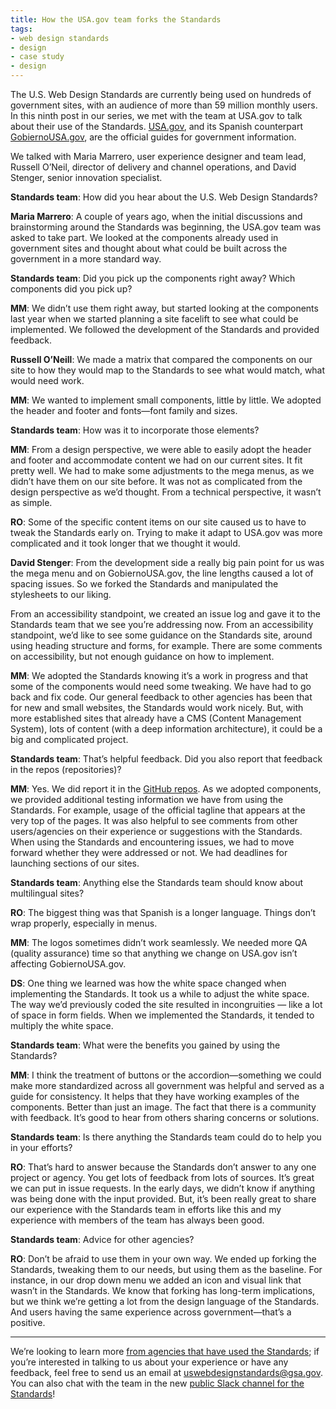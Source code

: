 ```yaml
---
title: How the USA.gov team forks the Standards
tags:
- web design standards
- design
- case study
- design
---
```

The U.S. Web Design Standards are currently being used on hundreds of government sites, with an audience of more than 59 million monthly users. In this ninth post in our series, we met with the team at USA.gov to talk about their use of the Standards. [USA.gov](https://USA.gov), and its Spanish counterpart [GobiernoUSA.gov](https://GobiernoUSA.gov), are the official guides for government information.

We talked with Maria Marrero, user experience designer and team lead, Russell O’Neil, director of delivery and channel operations, and David Stenger, senior innovation specialist.


**Standards team**: How did you hear about the U.S. Web Design Standards?

**Maria Marrero**: A couple of years ago, when the initial discussions and brainstorming around the Standards was beginning, the USA.gov team was asked to take part. We looked at the components already used in government sites and thought about what could be built across the government in a more standard way.


**Standards team**: Did you pick up the components right away? Which components did you pick up?

**MM**: We didn’t use them right away, but started looking at the components last year when we started planning a site facelift to see what could be implemented. We followed the development of the Standards and provided feedback.

**Russell O’Neill**: We made a matrix that compared the components on our site to how they would map to the Standards to see what would match, what would need work.

**MM**: We wanted to implement small components, little by little. We adopted the header and footer and fonts—font family and sizes.


**Standards team**: How was it to incorporate those elements?

**MM**: From a design perspective, we were able to easily adopt the header and footer and accommodate content we had on our current sites. It fit pretty well. We had to make some adjustments to the mega menus, as we didn’t have them on our site before. It was not as complicated from the design perspective as we’d thought. From a technical perspective, it wasn’t as simple.

**RO**: Some of the specific content items on our site caused us to have to tweak the Standards early on. Trying to make it adapt to USA.gov was more complicated and it took longer that we thought it would.

**David Stenger**: From the development side a really big pain point for us was the mega menu and on GobiernoUSA.gov, the line lengths caused a lot of spacing issues. So we forked the Standards and manipulated the stylesheets to our liking.

From an accessibility standpoint, we created an issue log and gave it to the Standards team that we see you’re addressing now. From an accessibility standpoint, we’d like to see some guidance on the Standards site, around using heading structure and forms, for example. There are some comments on accessibility, but not enough guidance on how to implement.

**MM**: We adopted the Standards knowing it’s a work in progress and that some of the components would need some tweaking. We have had to go back and fix code. Our general feedback to other agencies has been that for new and small websites, the Standards would work nicely. But, with more established sites that already have a CMS (Content Management System), lots of content (with a deep information architecture), it could be a big and complicated project.


**Standards team**: That’s helpful feedback. Did you also report that feedback in the repos (repositories)?

**MM**: Yes. We did report it in the [GitHub repos](https://github.com/uswds/uswds/). As we adopted components, we provided additional testing information we have from using the Standards. For example, usage of the official tagline that appears at the very top of the pages. It was also helpful to see comments from other users/agencies on their experience or suggestions with the Standards. When using the Standards and encountering issues, we had to move forward whether they were addressed or not. We had deadlines for launching sections of our sites.


**Standards team**: Anything else the Standards team should know about multilingual sites?

**RO**: The biggest thing was that Spanish is a longer language. Things don’t wrap properly, especially in menus.

**MM**: The logos sometimes didn’t work seamlessly. We needed more QA (quality assurance) time so that anything we change on USA.gov isn’t affecting GobiernoUSA.gov.

**DS**: One thing we learned was how the white space changed when implementing the Standards. It took us a while to adjust the white space. The way we’d previously coded the site resulted in incongruities — like a lot of space in form fields. When we implemented the Standards, it tended to multiply the white space.


**Standards team**: What were the benefits you gained by using the Standards?

**MM**: I think the treatment of buttons or the accordion—something we could make more standardized across all government was helpful and served as a guide for consistency. It helps that they have working examples of the components. Better than just an image. The fact that there is a community with feedback. It’s good to hear from others sharing concerns or solutions.


**Standards team**: Is there anything the Standards team could do to help you in your efforts?

**RO**: That’s hard to answer because the Standards don’t answer to any one project or agency. You get lots of feedback from lots of sources. It’s great we can put in issue requests. In the early days, we didn’t know if anything was being done with the input provided. But, it’s been really great to share our experience with the Standards team in efforts like this and my experience with members of the team has always been good.


**Standards team**: Advice for other agencies?

**RO**: Don’t be afraid to use them in your own way. We ended up forking the Standards, tweaking them to our needs, but using them as the baseline. For instance, in our drop down menu we added an icon and visual link that wasn’t in the Standards. We know that forking has long-term implications, but we think we’re getting a lot from the design language of the Standards. And users having the same experience across government—that’s a positive.


---

We’re looking to learn more [from agencies that have used the Standards](/getting-started/showcase/); if you’re interested in talking to us about your experience or have any feedback, feel free to send us an email at [uswebdesignstandards@gsa.gov](mailto:uswebdesignstandards@gsa.gov). You can also chat with the team in the new [public Slack channel for the Standards](https://chat.18f.gov/)!
